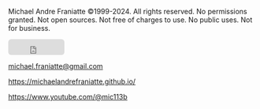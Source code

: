 ﻿  
Michael Andre Franiatte ©1999-2024. All rights reserved. No permissions granted. Not open sources. Not free of charges to use. No public uses. Not for business.  
  
<div><iframe src="https://github.com/sponsors/michaelandrefraniatte/button" title="Sponsor michaelandrefraniatte" height="32" width="114" style="border: 0; border-radius: 6px;"></iframe></div>  
  
michael.franiatte@gmail.com  
  
https://michaelandrefraniatte.github.io/  
  
https://www.youtube.com/@mic113b  
  